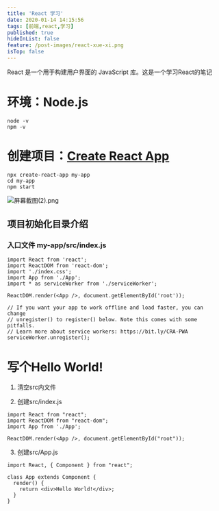 ```yaml
---
title: 'React 学习'
date: 2020-01-14 14:15:56
tags: [前端,react,学习]
published: true
hideInList: false
feature: /post-images/react-xue-xi.png
isTop: false
---
```

React 是一个用于构建用户界面的 JavaScript 库。这是一个学习React的笔记
<!-- more -->
# 环境：Node.js

```
node -v
npm -v
```
# 创建项目：[Create React App][1]

```
npx create-react-app my-app
cd my-app
npm start
```
![屏幕截图(2).png](https://raw.githubusercontent.com/addio/addio.github.io/master/content/post/assets%E5%B1%8F%E5%B9%95%E6%88%AA%E5%9B%BE(2).png)

## 项目初始化目录介绍

### 入口文件  my-app/src/index.js

```
import React from 'react';
import ReactDOM from 'react-dom';
import './index.css';
import App from './App';
import * as serviceWorker from './serviceWorker';

ReactDOM.render(<App />, document.getElementById('root'));

// If you want your app to work offline and load faster, you can change
// unregister() to register() below. Note this comes with some pitfalls.
// Learn more about service workers: https://bit.ly/CRA-PWA
serviceWorker.unregister();
```

# 写个Hello World!

1. 清空src内文件

2. 创建src/index.js

```
import React from "react";
import ReactDOM from "react-dom";
import App from './App';

ReactDOM.render(<App />, document.getElementById("root"));
```

3. 创建src/App.js

```
import React, { Component } from "react";

class App extends Component {
  render() {
    return <div>Hello World!</div>;
  }
}
```

[1]: https://zh-hans.reactjs.org/docs/create-a-new-react-app.html "React"
